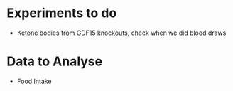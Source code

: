 # Experiments to do
* Ketone bodies from GDF15 knockouts, check when we did blood draws

# Data to Analyse
* Food Intake